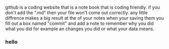github is a coding website that is a note book that is coding friendly.
if you don't add the ".md" then your file won't come out correctly. any little diffrence makes a big result 
at the of your notes when your saving them you fill out a box named "commit" and add a note to remember why you did what you did for example an changes you did or what your data means.
### hello
